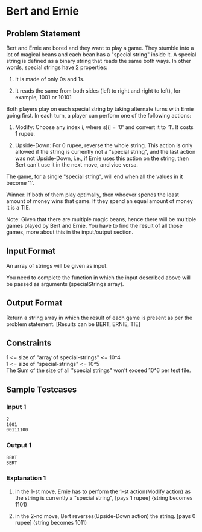 # Bert and Ernie

## Problem Statement

Bert and Ernie are bored and they want to play a game. They stumble into a lot of magical beans and each bean has a "special string" inside it. A special string is defined as a binary string that reads the same both ways. In other words, special strings have 2 properties:

1. It is made of only 0s and 1s.

2. It reads the same from both sides (left to right and right to left), for example, 1001 or 10101

Both players play on each special string by taking alternate turns with Ernie going first. In each turn, a player can perform one of the following actions:

1. Modify: Choose any index i, where s[i] = '0' and convert it to '1'. It costs 1 rupee.

2. Upside-Down: For 0 rupee, reverse the whole string. This action is only allowed if the string is currently not a "special string", and the last action was not Upside-Down, i.e., if Ernie uses this action on the string, then Bert can't use it in the next move, and vice versa.

The game, for a single "special string", will end when all the values in it become '1'.

Winner: If both of them play optimally, then whoever spends the least amount of money wins that game. If they spend an equal amount of money it is a TIE.

Note: Given that there are multiple magic beans, hence there will be multiple games played by Bert and Ernie. You have to find the result of all those games, more about this in the input/output section.

## Input Format

An array of strings will be given as input.

You need to complete the function in which the input described above will be passed as arguments (specialStrings array).

## Output Format

Return a string array in which the result of each game is present as per the problem statement. [Results can be BERT, ERNIE, TIE]

## Constraints

1 <= size of "array of special-strings" <= 10^4<br>1 <= size of "special-strings" <= 10^5<br>The Sum of the size of all "special strings" won't exceed 10^6 per test file.

## Sample Testcases

### Input 1

```
2
1001
00111100
```

### Output 1

```
BERT
BERT
```

### Explanation 1

1. in the 1-st move, Ernie has to perform the 1-st action(Modify action) as the string is currently a "special string", [pays 1 rupee] {string becomes 1101)

2. in the 2-nd move, Bert reverses(Upside-Down action) the string. [pays 0 rupee] (string becomes 1011)
